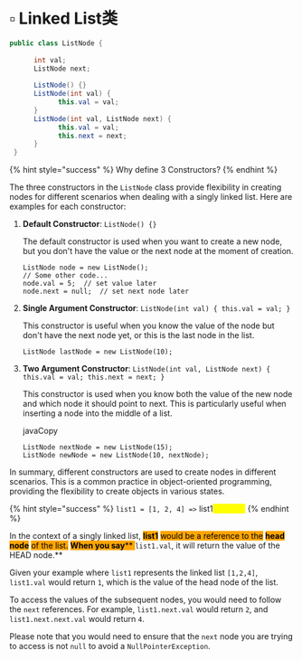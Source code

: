 # ▫ Linked List类

```java
public class ListNode {
 
      int val;
      ListNode next;
      
      ListNode() {}
      ListNode(int val) { 
            this.val = val; 
      }
      ListNode(int val, ListNode next) { 
            this.val = val; 
            this.next = next; 
      }
 }

```

{% hint style="success" %}
Why define 3 Constructors?
{% endhint %}

The three constructors in the `ListNode` class provide flexibility in creating nodes for different scenarios when dealing with a singly linked list. Here are examples for each constructor:

1.  **Default Constructor**: `ListNode() {}`

    The default constructor is used when you want to create a new node, but you don't have the value or the next node at the moment of creation.

    ```
    ListNode node = new ListNode();
    // Some other code...
    node.val = 5;  // set value later
    node.next = null;  // set next node later

    ```
2.  **Single Argument Constructor**: `ListNode(int val) { this.val = val; }`

    This constructor is useful when you know the value of the node but don't have the next node yet, or this is the last node in the list.

    ```
    ListNode lastNode = new ListNode(10);
    ```
3.  **Two Argument Constructor**: `ListNode(int val, ListNode next) { this.val = val; this.next = next; }`

    This constructor is used when you know both the value of the new node and which node it should point to next. This is particularly useful when inserting a node into the middle of a list.

    javaCopy

    ```
    ListNode nextNode = new ListNode(15);
    ListNode newNode = new ListNode(10, nextNode);
    ```

In summary, different constructors are used to create nodes in different scenarios. This is a common practice in object-oriented programming, providing the flexibility to create objects in various states.

{% hint style="success" %}
`list1 = [1, 2, 4] =>` list1<mark style="color:yellow;">`.val = 1`</mark>
{% endhint %}

In the context of a singly linked list, <mark style="background-color:orange;">**list1**</mark> <mark style="background-color:orange;"></mark><mark style="background-color:orange;">would be a reference to the</mark> <mark style="background-color:orange;"></mark><mark style="background-color:orange;">**head node**</mark> <mark style="background-color:orange;"></mark><mark style="background-color:orange;">of the list.</mark> <mark style="background-color:orange;"></mark><mark style="background-color:orange;">**When you say**</mark><mark style="background-color:orange;">** **</mark><mark style="background-color:orange;">**`list1.val`**</mark><mark style="background-color:orange;">**, it will return the value of the HEAD node.**</mark>

Given your example where `list1` represents the linked list `[1,2,4]`, `list1.val` would return `1`, which is the value of the head node of the list.

To access the values of the subsequent nodes, you would need to follow the `next` references. For example, `list1.next.val` would return `2`, and `list1.next.next.val` would return `4`.

Please note that you would need to ensure that the `next` node you are trying to access is not `null` to avoid a `NullPointerException`.
